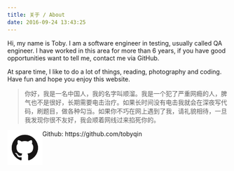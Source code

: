 ```yaml
---
title: 关于 / About
date: 2016-09-24 13:43:25
---
```

Hi, my name is Toby. I am a software engineer in testing, usually called QA engineer. I have worked in this area for more than 6 years, if you have good opportunities want to tell me, contact me via GitHub.

At spare time, I like to do a lot of things, reading, photography and coding. Have fun and hope you enjoy this website.

> 你好，我是一名中国人，我的名字叫顺溜。我是一个犯了严重网瘾的人，脾气也不是很好，长期需要电击治疗。如果长时间没有电击我就会在深夜写代码，刷题目，做各种勾当。如果你不巧在网上遇到了我，请礼貌相待，一旦我发现你很不友好，我会顺着网线过来掐死你的。

<img src="./github-logo.png" align="left" width="80">
Github: https://github.com/tobyqin